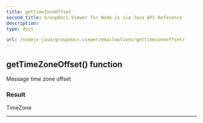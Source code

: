 ```yaml
---
title: getTimeZoneOffset
second_title: GroupDocs.Viewer for Node.js via Java API Reference
description: 
type: docs

url: /nodejs-java/groupdocs.viewer/emailoptions/gettimezoneoffset/
---
```


## getTimeZoneOffset()  function
Message time zone offset

### Result
TimeZone


---


